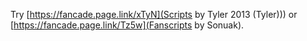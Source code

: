 Try [https://fancade.page.link/xTyN](Scripts by Tyler 2013 (Tyler))) or [https://fancade.page.link/Tz5w](Fanscripts by Sonuak).